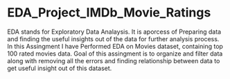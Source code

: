 # EDA_Project_IMDb_Movie_Ratings
EDA stands for Exploratory Data Analaysis. It is aporcess of Preparing data and finding the useful insights out of the data for further analysis process. 
In this Assingment I have Performed EDA on Movies dataset, containing top 100 rated movies data. 
Goal of this assingment is to organize and filter data along with removing all the errors and finding relationship between data to get useful insight out of this dataset.
